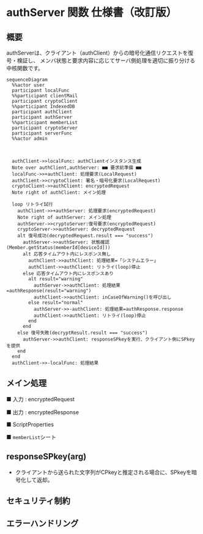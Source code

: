 # authServer 関数 仕様書（改訂版）

## 概要

authServerは、クライアント（authClient）からの暗号化通信リクエストを復号・検証し、
メンバ状態と要求内容に応じてサーバ側処理を適切に振り分ける中核関数です。

```mermaid
sequenceDiagram
  %%actor user
  participant localFunc
  %%participant clientMail
  participant cryptoClient
  %%participant IndexedDB
  participant authClient
  participant authServer
  %%participant memberList
  participant cryptoServer
  participant serverFunc
  %%actor admin



  authClient->>localFunc: authClientインスタンス生成
  Note over authClient,authServer: ■■ 要求前準備 ■■
  localFunc->>+authClient: 処理要求(LocalRequest)
  authClient->>cryptoClient: 署名・暗号化要求(LocalRequest)
  cryptoClient->>authClient: encryptedRequest
  Note right of authClient: メイン処理

  loop リトライ試行
    authClient->>+authServer: 処理要求(encryptedRequest)
    Note right of authServer: メイン処理
    authServer->>cryptoServer:復号要求(encryptedRequest)
    cryptoServer->>authServer: decryptedRequest
    alt 復号成功(decryptedRequest.result === "success")
      authServer->>authServer: 状態確認(Member.getStatus(memberId[deviceId]))
      alt 応答タイムアウト内にレスポンス無し
        authClient->>authClient: 処理結果=「システムエラー」
        authClient->>authClient: リトライ(loop)停止
      else 応答タイムアウト内にレスポンスあり
        alt result="warning"
          authServer->>authClient: 処理結果=authResponse(result="warning")
          authClient->>authClient: inCaseOfWarning()を呼び出し
        else result="normal"
          authServer->>-authClient: 処理結果=authResponse.response
          authClient->>authClient: リトライ(loop)停止
        end
      end
    else 復号失敗(decryptResult.result === "success")
      authServer->>authClient: responseSPkeyを実行、クライアント側にSPkeyを提供
    end
  end
  authClient->>-localFunc: 処理結果
```


## メイン処理

■ 入力 : encryptedRequest

<!--::$tmp/encryptedRequest.md::-->

■ 出力 : encryptedResponse

<!--::$tmp/encryptedResponse.md::-->

■ ScriptProperties

<!--::$tmp/authScriptProperties.md::-->

■ `memberList`シート

<!--::$tmp/Member.md::-->

## responseSPkey(arg)
- クライアントから送られた文字列がCPkeyと推定される場合に、SPkeyを暗号化して返却。

## セキュリティ制約

## エラーハンドリング
